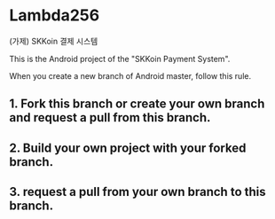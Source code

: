 # Lambda256
(가제) SKKoin 결제 시스템


This is the Android project of the "SKKoin Payment System".


When you create a new branch of Android master, follow this rule.

## 1. Fork this branch or create your own branch and request a pull from this branch.
## 2. Build your own project with your forked branch.
## 3. request a pull from your own branch to this branch.
